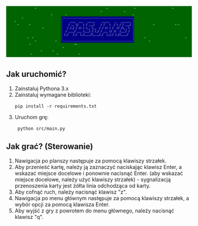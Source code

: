 ![Pasjans](banner.jpg)
---
## Jak uruchomić?
1. Zainstaluj Pythona 3.x
2. Zainstaluj wymagane biblioteki:
   ```
   pip install -r requirements.txt
   ```
3. Uruchom grę:
   ```
    python src/main.py
    ```
## Jak grać? (Sterowanie)
1. Nawigacja po planszy następuje za pomocą klawiszy strzałek.
2. Aby przenieść kartę, należy ją zaznaczyć naciskając klawisz Enter, a wskazać miejsce docelowe i ponownie nacisnąć Enter. (aby wskazać miejsce docelowe, należy użyć klawiszy strzałek) - sygnalizacją przenoszenia karty jest żółta linia odchodząca od karty.
3. Aby cofnąć ruch, należy nacisnąć klawisz "z".
4. Nawigacja po menu głównym następuje za pomocą klawiszy strzałek, a wybór opcji za pomocą klawisza Enter.
5. Aby wyjść z gry z powrotem do menu głównego, należy nacisnąć klawisz "q".